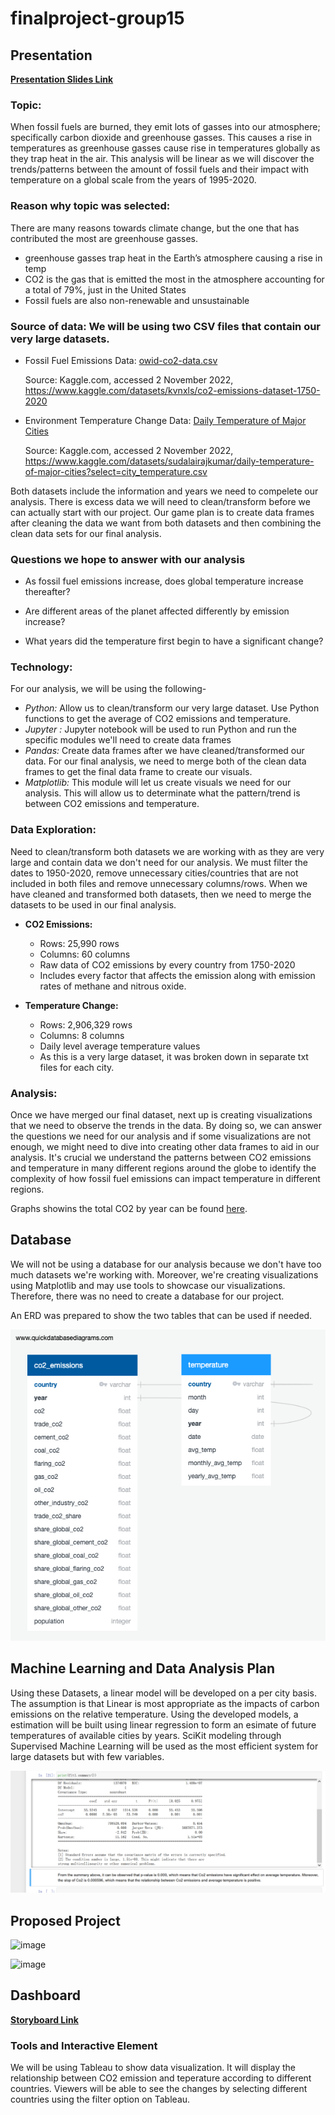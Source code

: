# finalproject-group15

## Presentation 

**[Presentation Slides Link](https://docs.google.com/presentation/d/1LIIxNE26tEv9yMHcSfNOcbrMop_bMVocx2V1dUVHUj8/edit#slide=id.p)**

### **Topic:** 

When fossil fuels are burned, they emit lots of gasses into our atmosphere; specifically carbon dioxide and greenhouse gasses. This causes a rise in temperatures as greenhouse gasses cause rise in temperatures globally as they trap heat in the air. This analysis will be linear as we will discover the trends/patterns between the amount of fossil fuels and their impact with temperature on a global scale from the years of 1995-2020. 

### **Reason why topic was selected:** 

There are many reasons towards climate change, but the one that has contributed the most are greenhouse gasses. 

- greenhouse gasses trap heat in the Earth’s atmosphere causing a rise in temp 
- CO2 is the gas that is emitted the most in the atmosphere accounting for a total of 79%, just in the United States
- Fossil fuels are also non-renewable and unsustainable 

### **Source of data:** We will be using two CSV files that contain our very large datasets. 

- Fossil Fuel Emissions Data: [owid-co2-data.csv](https://github.com/sherryli1116/finalproject-group15/files/9924958/owid-co2-data.csv)

  Source: Kaggle.com, accessed 2 November 2022, <https://www.kaggle.com/datasets/kvnxls/co2-emissions-dataset-1750-2020>

- Environment Temperature Change Data: [Daily Temperature of Major Cities](https://www.kaggle.com/datasets/sudalairajkumar/daily-temperature-of-major-cities?select=city_temperature.csv) 

  Source: Kaggle.com, accessed 2 November 2022, <https://www.kaggle.com/datasets/sudalairajkumar/daily-temperature-of-major-cities?select=city_temperature.csv>

Both datasets include the information and years we need to compelete our analysis. There is excess data we will need to clean/transform before we can actually start with our project. Our game plan is to create data frames after cleaning the data we want from both datasets and then combining the clean data sets for our final analysis. 

### Questions we hope to answer with our analysis 

- As fossil fuel emissions increase, does global temperature increase thereafter? 

- Are different areas of the planet affected differently by emission increase?

- What years did the temperature first begin to have a significant change?

### **Technology:** 

For our analysis, we will be using the following- 

- *Python:* Allow us to clean/transform our very large dataset. Use Python functions to get the average of CO2 emissions and temperature.  
- *Jupyter :* Jupyter notebook will be used to run Python and run the specific modules we'll need to create data frames 
- *Pandas:* Create data frames after we have cleaned/transformed our data. For our final analysis, we need to merge both of the clean data frames to get the final data frame to create our visuals.   
- *Matplotlib:* This module will let us create visuals we need for our analysis. This will allow us to determinate what the pattern/trend is between CO2 emissions and temperature.  

### **Data Exploration:** 

Need to clean/transform both datasets we are working with as they are very large and contain data we don't need for our analysis. We must filter the dates to 1950-2020, remove unnecessary cities/countries that are not included in both files and remove unnecessary columns/rows. When we have cleaned and transformed both datasets, then we need to merge the datasets to be used in our final analysis. 

- **CO2 Emissions:** 

  - Rows: 25,990 rows
  - Columns: 60 columns 
  - Raw data of CO2 emissions by every country from 1750-2020
  - Includes every factor that affects the emission along with emission rates of methane and nitrous oxide. 
- **Temperature Change:**

  - Rows: 2,906,329 rows
  - Columns: 8 columns 
  - Daily level average temperature values 
  - As this is a very large dataset, it was broken down in separate txt files for each city. 

### **Analysis:** 

Once we have merged our final dataset, next up is creating visualizations that we need to observe the trends in the data. By doing so, we can answer the questions we need for our analysis and if some visualizations are not enough, we might need to dive into creating other data frames to aid in our analysis. It's crucial we understand the patterns between CO2 emissions and temperature in many different regions around the globe to identify the complexity of how fossil fuel emissions can impact temperature in different regions. 

Graphs showins the total CO2 by year can be found [here](https://github.com/sherryli1116/finalproject-group15/blob/main/city_temperature_graphs.ipynb). 

## Database

We will not be using a database for our analysis because we don't have too much datasets we're working with. Moreover, we're creating visualizations using Matplotlib and may use tools to showcase our visualizations. Therefore, there was no need to create a database for our project. 

An ERD was prepared to show the two tables that can be used if needed.   

![ERD.png](ERD.png)


## Machine Learning and Data Analysis Plan

Using these Datasets, a linear model will be developed on a per city basis.  The assumption is that Linear is most appropriate as the impacts of carbon
emissions on the relative temperature.  Using the developed models, a estimation will be built using linear regression to form an esimate of future 
temperatures of available cities by years.  SciKit modeling through Supervised Machine Learning will be used as the most efficient system for large
datasets but with few variables. 

![image](https://github.com/sherryli1116/finalproject-group15/blob/main/Resources/Ml%20conclusion.png)

## Proposed Project
![image](https://user-images.githubusercontent.com/107594247/199644565-db7ad290-06e9-4a58-8209-e01f7a46dc50.png)


![image](https://user-images.githubusercontent.com/107594247/199403276-957fe9ae-c117-4c59-90a9-9d08d3cc5e5a.png)

## **Dashboard**

**[Storyboard Link](https://docs.google.com/presentation/d/1l64_2mwr48J9JcGY_hhqfUuMYhpYAVZeGpV3cXkw2LA/edit?usp=sharing)**

### Tools and Interactive Element
We will be using Tableau to show data visualization. It will display the relationship between CO2 emission and teperature according to different countries. Viewers will be able to see the changes by selecting different countries using the filter option on Tableau. 
